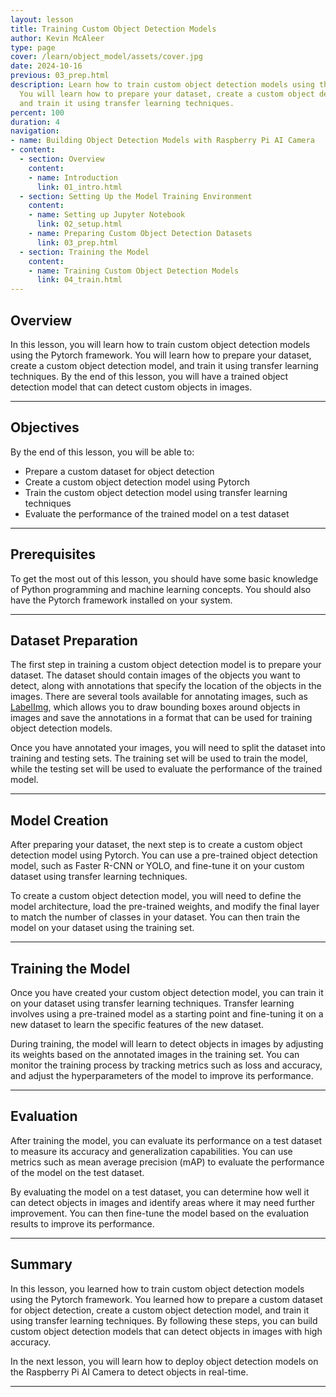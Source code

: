 ```yaml
---
layout: lesson
title: Training Custom Object Detection Models
author: Kevin McAleer
type: page
cover: /learn/object_model/assets/cover.jpg
date: 2024-10-16
previous: 03_prep.html
description: Learn how to train custom object detection models using the Pytorch framework.
  You will learn how to prepare your dataset, create a custom object detection model,
  and train it using transfer learning techniques.
percent: 100
duration: 4
navigation:
- name: Building Object Detection Models with Raspberry Pi AI Camera
- content:
  - section: Overview
    content:
    - name: Introduction
      link: 01_intro.html
  - section: Setting Up the Model Training Environment
    content:
    - name: Setting up Jupyter Notebook
      link: 02_setup.html
    - name: Preparing Custom Object Detection Datasets
      link: 03_prep.html
  - section: Training the Model
    content:
    - name: Training Custom Object Detection Models
      link: 04_train.html
---
```



## Overview

In this lesson, you will learn how to train custom object detection models using the Pytorch framework. You will learn how to prepare your dataset, create a custom object detection model, and train it using transfer learning techniques. By the end of this lesson, you will have a trained object detection model that can detect custom objects in images.

---

## Objectives

By the end of this lesson, you will be able to:

- Prepare a custom dataset for object detection
- Create a custom object detection model using Pytorch
- Train the custom object detection model using transfer learning techniques
- Evaluate the performance of the trained model on a test dataset

---

## Prerequisites

To get the most out of this lesson, you should have some basic knowledge of Python programming and machine learning concepts. You should also have the Pytorch framework installed on your system.

---

## Dataset Preparation

The first step in training a custom object detection model is to prepare your dataset. The dataset should contain images of the objects you want to detect, along with annotations that specify the location of the objects in the images. There are several tools available for annotating images, such as [LabelImg](https://github.com/HumanSignal/labelImg), which allows you to draw bounding boxes around objects in images and save the annotations in a format that can be used for training object detection models.

Once you have annotated your images, you will need to split the dataset into training and testing sets. The training set will be used to train the model, while the testing set will be used to evaluate the performance of the trained model.

---

## Model Creation

After preparing your dataset, the next step is to create a custom object detection model using Pytorch. You can use a pre-trained object detection model, such as Faster R-CNN or YOLO, and fine-tune it on your custom dataset using transfer learning techniques.

To create a custom object detection model, you will need to define the model architecture, load the pre-trained weights, and modify the final layer to match the number of classes in your dataset. You can then train the model on your dataset using the training set.

---

## Training the Model

Once you have created your custom object detection model, you can train it on your dataset using transfer learning techniques. Transfer learning involves using a pre-trained model as a starting point and fine-tuning it on a new dataset to learn the specific features of the new dataset.

During training, the model will learn to detect objects in images by adjusting its weights based on the annotated images in the training set. You can monitor the training process by tracking metrics such as loss and accuracy, and adjust the hyperparameters of the model to improve its performance.

---

## Evaluation

After training the model, you can evaluate its performance on a test dataset to measure its accuracy and generalization capabilities. You can use metrics such as mean average precision (mAP) to evaluate the performance of the model on the test dataset.

By evaluating the model on a test dataset, you can determine how well it can detect objects in images and identify areas where it may need further improvement. You can then fine-tune the model based on the evaluation results to improve its performance.

---

## Summary

In this lesson, you learned how to train custom object detection models using the Pytorch framework. You learned how to prepare a custom dataset for object detection, create a custom object detection model, and train it using transfer learning techniques. By following these steps, you can build custom object detection models that can detect objects in images with high accuracy.

In the next lesson, you will learn how to deploy object detection models on the Raspberry Pi AI Camera to detect objects in real-time.

---
